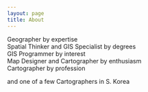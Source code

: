 ```yaml
---
layout: page
title: About
---
```


Geographer by expertise </br>
Spatial Thinker and GIS Specialist by degrees </br>
GIS Programmer by interest </br>
Map Designer and Cartographer by enthusiasm </br>
Cartographer by profession </br>

and one of a few Cartographers in S. Korea

